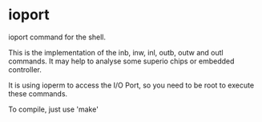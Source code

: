# ioport
ioport command for the shell. 

This is the implementation of the inb, inw, inl, outb, outw and outl commands.
It may help to analyse some superio chips or embedded controller.

It is using ioperm to access the I/O Port, so you need to be root to execute these commands.

To compile, just use 'make'
